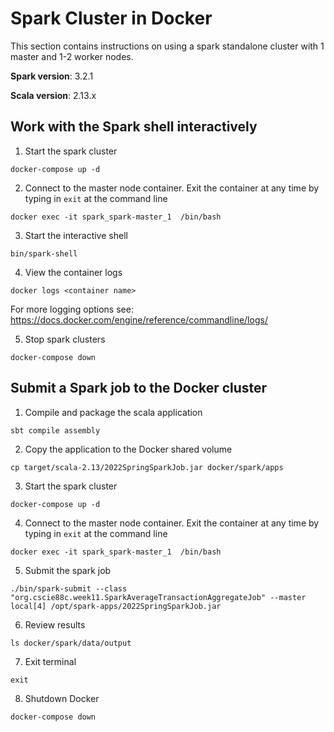 # Spark Cluster in Docker
This section contains instructions on using a spark standalone cluster with 1 master and 1-2 worker nodes.

**Spark version**: 3.2.1

**Scala version**: 2.13.x

## Work with the Spark shell interactively
1. Start the spark cluster
```
docker-compose up -d

```

2. Connect to the master node container. Exit the container at any time by typing in ```exit``` at the command line
```
docker exec -it spark_spark-master_1  /bin/bash
```

3. Start the interactive shell
```
bin/spark-shell
```

4. View the container logs
```
docker logs <container name>
```
For more logging options see: https://docs.docker.com/engine/reference/commandline/logs/


5. Stop spark clusters
```
docker-compose down
```

## Submit a Spark job to the Docker cluster
1. Compile and package the scala application
```
sbt compile assembly
```

2. Copy the application to the Docker shared volume
```
cp target/scala-2.13/2022SpringSparkJob.jar docker/spark/apps
```

3. Start the spark cluster
```
docker-compose up -d
```

4. Connect to the master node container. Exit the container at any time by typing in ```exit``` at the command line
```
docker exec -it spark_spark-master_1  /bin/bash
```

5. Submit the spark job
```
./bin/spark-submit --class "org.cscie88c.week11.SparkAverageTransactionAggregateJob" --master local[4] /opt/spark-apps/2022SpringSparkJob.jar
```

6. Review results
```
ls docker/spark/data/output
```

7. Exit terminal
```
exit
```

8. Shutdown Docker
```
docker-compose down
```